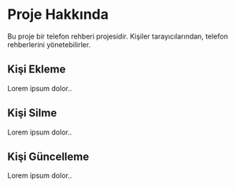 # Proje Hakkında
Bu proje bir telefon rehberi projesidir.
Kişiler tarayıcılarından, telefon rehberlerini yönetebilirler.

## Kişi Ekleme
Lorem ipsum dolor..

## Kişi Silme
Lorem ipsum dolor..

## Kişi Güncelleme
Lorem ipsum dolor..